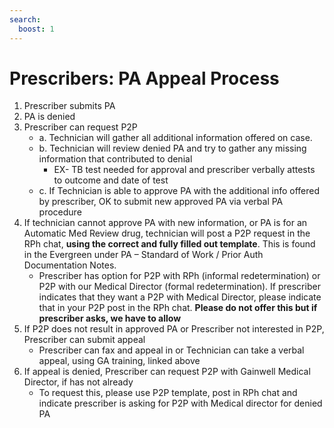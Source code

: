 ```yaml
---
search:
  boost: 1
---
```


# Prescribers: PA Appeal Process

1. Prescriber submits PA 
2. PA is denied 
3. Prescriber can request P2P 
   - a. Technician will gather all additional information offered on case.  
   - b. Technician will review denied PA and try to gather any missing information that contributed to denial 
     - EX- TB test needed for approval and prescriber verbally attests to outcome and date of test 
   - c. If Technician is able to approve PA with the additional info offered by prescriber, OK to submit new approved PA via verbal PA procedure  
4. If technician cannot approve PA with new information, or PA is for an Automatic Med Review drug, technician will post a P2P request in the RPh chat, **using the correct and fully filled out template**. This is found in the Evergreen under PA – Standard of Work / Prior Auth Documentation Notes.  
   - Prescriber has option for P2P with RPh (informal redetermination) or P2P with our Medical Director (formal redetermination). If prescriber indicates that they want a P2P with Medical Director, please indicate that in your P2P post in the RPh chat. **Please do not offer this but if prescriber asks, we have to allow** 
5. If P2P does not result in approved PA or Prescriber not interested in P2P, Prescriber can submit appeal 
    - Prescriber can fax and appeal in or Technician can take a verbal appeal, using GA training, linked above 
6. If appeal is denied, Prescriber can request P2P with Gainwell Medical Director, if has not already 
   - To request this, please use P2P template, post in RPh chat and indicate prescriber is asking for P2P with Medical director for denied PA 
